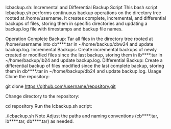 Icbackup.sh: Incremental and Differential Backup Script
This bash script Icbackup.sh performs continuous backup operations on the directory tree rooted at /home/username. It creates complete, incremental, and differential backups of files, storing them in specific directories and updating a backup.log file with timestamps and backup file names.

Operation
Complete Backup: Tar all files in the directory tree rooted at /home/username into cb****.tar in ~/home/backup/cbw24 and update backup.log.
Incremental Backups: Create incremental backups of newly created or modified files since the last backup, storing them in ib****.tar in ~/home/backup/ib24 and update backup.log.
Differential Backup: Create a differential backup of files modified since the last complete backup, storing them in db****.tar in ~/home/backup/db24 and update backup.log.
Usage
Clone the repository:

git clone https://github.com/username/repository.git

Change directory to the repository:

cd repository
Run the Icbackup.sh script:

./Icbackup.sh
Note
Adjust the paths and naming conventions (cb****.tar, ib****.tar, db****.tar) as needed.
